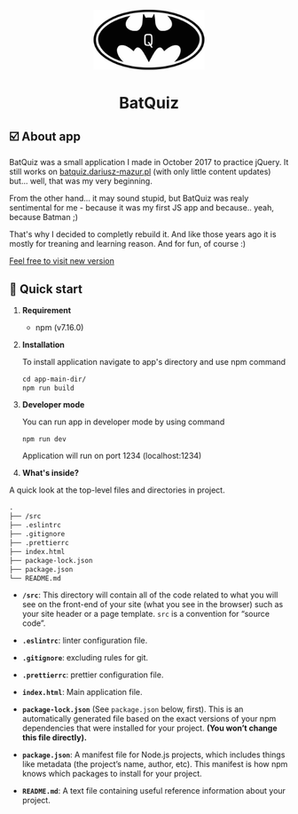 <p align="center">
    <a href="https://batquiz.netlify.app/" target="_blank">
        <img alt="BatQuiz" src="src/assets/images/batQuiz.svg" width="200" />
    </a>
</p>

<h1 align="center">
  BatQuiz
</h1>

## :ballot_box_with_check: About app

BatQuiz was a small application I made in October 2017 to practice jQuery. It still works on <a href="http://batquiz.dariusz-mazur.pl/" target="_blank">batquiz.dariusz-mazur.pl</a> (with only little content updates) but... well, that was my very beginning.

From the other hand... it may sound stupid, but BatQuiz was realy sentimental for me - because it was my first JS app and because.. yeah, because Batman ;)

That's why I decided to completly rebuild it. And like those years ago it is mostly for treaning and learning reason. And for fun, of course :)

<a href="https://batquiz.netlify.app/" target="_blank">Feel free to visit new version</a>

## 🚀 Quick start

1.  **Requirement**

    - npm (v7.16.0)

2.  **Installation**

    To install application navigate to app's directory and use npm command

    ```shell
    cd app-main-dir/
    npm run build
    ```

3.  **Developer mode**

    You can run app in developer mode by using command

    ```shell
    npm run dev
    ```

    Application will run on port 1234 (localhost:1234)

4.  **What's inside?**

A quick look at the top-level files and directories in project.

    .
    ├── /src
    ├── .eslintrc
    ├── .gitignore
    ├── .prettierrc
    ├── index.html
    ├── package-lock.json
    ├── package.json
    └── README.md

- **`/src`**: This directory will contain all of the code related to what you will see on the front-end of your site (what you see in the browser) such as your site header or a page template. `src` is a convention for “source code”.

- **`.eslintrc`**: linter configuration file.

- **`.gitignore`**: excluding rules for git.

- **`.prettierrc`**: prettier configuration file.

- **`index.html`**: Main application file.

- **`package-lock.json`** (See `package.json` below, first). This is an automatically generated file based on the exact versions of your npm dependencies that were installed for your project. **(You won’t change this file directly).**

- **`package.json`**: A manifest file for Node.js projects, which includes things like metadata (the project’s name, author, etc). This manifest is how npm knows which packages to install for your project.

- **`README.md`**: A text file containing useful reference information about your project.
